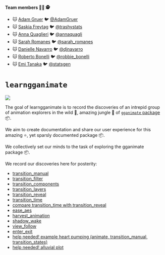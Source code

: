 
<!-- README.md is generated from README.Rmd. Please edit that file -->
**Team members 👨‍🌾 🕵**

-   🐱 [Adam Gruer](https://github.com/adam-gruer) 🐦 [@AdamGruer](https://twitter.com/AdamGruer)
-   🐱 [Saskia Freytag](https://github.com/SaskiaFreytag) 🐦 [@trashystats](https://twitter.com/trashystats)
-   🐱 [Anna Quaglieri](https://github.com/SaskiaFreytag) 🐦 [@annaquagli](https://twitter.com/annaquagli)
-   🐱 [Sarah Romanes](https://github.com/sarahromanes) 🐦 [@sarah\_romanes](https://twitter.com/sarah_romanes)
-   🐱 [Danielle Navarro](https://github.com/SaskiaFreytag) 🐦 [@djnavarro](https://twitter.com/djnavarro)
-   🐱 [Roberto Bonelli](https://github.com/Robbie90) 🐦 [@robbie\_bonelli](https://twitter.com/robbie_bonelli)
-   🐱 [Emi Tanaka](https://github.com/emitanaka) 🐦 [@statsgen](https://twitter.com/statsgen)

`learngganimate`
================

![](transition_manual_files/figure-gfm/unnamed-chunk-2-1.gif)

The goal of learngganimate is to record the discoveries of an intrepid group of animation explorers in the wild 🐯, amazing jungle 🎄 of [`gganimate` package](https://github.com/thomasp85/gganimate) 📦.

We aim to create documentation and share our user experience for this amazing ⭐, yet sparsly documented package 📦.

We collectively set our minds to the task of exploring the gganimate package 📦.

We record our discoveries here for posterity:

-   [transition\_manual](transition_manual.md)
-   [transition\_filter](transition_filter.md)
-   [transition\_components](transition_components.md)
-   [transition\_layers](transition_layers.md)
-   [transition\_reveal](transition_reveal/transition_reveal.md)
-   [transition\_time](transition_time/transition_time.md)
-   [compare transition\_time with transition\_reveal](transition_time_vs_transition_reveal.md)
-   [ease\_aes](ease_aes.md)
-   [harvest\_animation](example_harvest_animation.md)
-   [shadow\_wake](shadow_wake.md)
-   [view\_follow](view_follow.md)
-   [enter\_exit](enter_exit/enter_exit.md)
-   [help needed! example heart pumping (animate, transition\_manual, transition\_states)](example_heart_pumping.md)
-   [help needed! alluvial plot](alluvial_plot.md)
